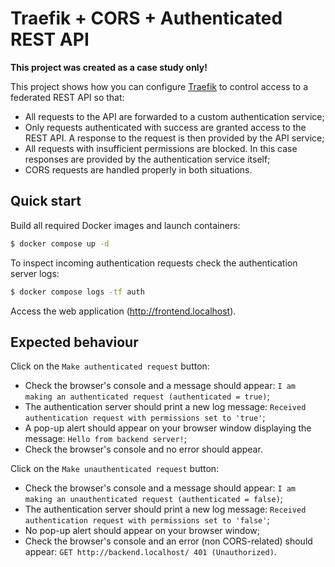 # Traefik + CORS + Authenticated REST API 

**This project was created as a case study only!**

This project shows how you can configure [Traefik](https://doc.traefik.io/traefik/) to control access to a federated REST API so that:
- All requests to the API are forwarded to a custom authentication service;
- Only requests authenticated with success are granted access to the REST API. A response to the request is then provided by the API service;
- All requests with insufficient permissions are blocked. In this case responses are provided by the authentication service itself; 
- CORS requests are handled properly in both situations.

## Quick start

Build all required Docker images and launch containers:

```bash
$ docker compose up -d
```

To inspect incoming authentication requests check the authentication server logs:

```bash
$ docker compose logs -tf auth
```

Access the web application (http://frontend.localhost).

## Expected behaviour 

Click on the `Make authenticated request` button:
- Check the browser's console and a message should appear: `I am making an authenticated request (authenticated = true)`;
- The authentication server should print a new log message: `Received authentication request with permissions set to 'true'`;
- A pop-up alert should appear on your browser window displaying the message: `Hello from backend server!`;
- Check the browser's console and no error should appear.

Click on the `Make unauthenticated request` button:
- Check the browser's console and a message should appear: `I am making an unauthenticated request (authenticated = false)`;
- The authentication server should print a new log message: `Received authentication request with permissions set to 'false'`;
- No pop-up alert should appear on your browser window;
- Check the browser's console and an error (non CORS-related) should appear: `GET http://backend.localhost/ 401 (Unauthorized)`.

